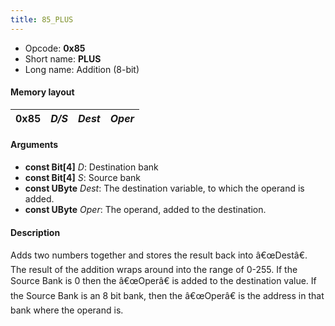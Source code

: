 ```yaml
---
title: 85_PLUS
---
```


- Opcode: **0x85**
- Short name: **PLUS**
- Long name: Addition (8-bit)

#### Memory layout

| 0x85 | *D/S* | *Dest* | *Oper* |
|------|-------|--------|--------|

#### Arguments

- **const Bit\[4\]** *D*: Destination bank
- **const Bit\[4\]** *S*: Source bank
- **const UByte** *Dest*: The destination variable, to which the operand is added.
- **const UByte** *Oper*: The operand, added to the destination.

#### Description

Adds two numbers together and stores the result back into â€œDestâ€. The result of the addition wraps around into the range of 0-255. If the Source Bank is 0 then the â€œOperâ€ is added to the destination value. If the Source Bank is an 8 bit bank, then the â€œOperâ€ is the address in that bank where the operand is.
